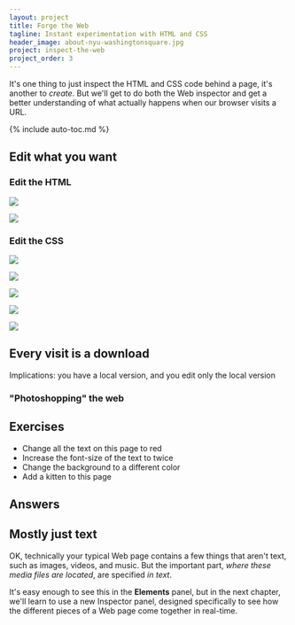 ```yaml
---
layout: project
title: Forge the Web
tagline: Instant experimentation with HTML and CSS
header_image: about-nyu-washingtonsquare.jpg
project: inspect-the-web
project_order: 3
---
```



It's one thing to just inspect the HTML and CSS code behind a page, it's another to *create*. But we'll get to do both the Web inspector and get a better understanding of what actually happens when our browser visits a URL.

{% include auto-toc.md %}


## Edit what you want


### Edit the HTML


![](03-010-really-big-data-edit.png)

![](03-012-really-big-data-change.png)

### Edit the CSS

![](03-040-really-big-data-css-color-white.png)


![](03-050-really-big-data-css-color-red.png)

![](03-070-change-img-url.jpg)

![](03-071-change-img-url-edit.png)

![](03-090-change-img-url-to-cat.jpg)


## Every visit is a download




Implications: you have a local version, and you edit only the local version
### "Photoshopping" the web

## Exercises
- Change all the text on this page to red
- Increase the font-size of the text to twice
- Change the background to a different color
- Add a kitten to this page


## Answers


## Mostly just text

OK, technically your typical Web page contains a few things that aren't text, such as images, videos, and music. But the important part, *where these media files are located*, are specified *in text*.

It's easy enough to see this in the **Elements** panel, but in the next chapter, we'll learn to use a new Inspector panel, designed specifically to see how the different pieces of a Web page come together in real-time.

